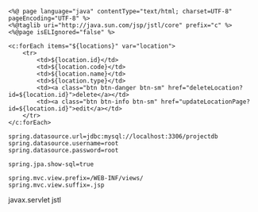 ```
<%@ page language="java" contentType="text/html; charset=UTF-8" pageEncoding="UTF-8" %>
<%@taglib uri="http://java.sun.com/jsp/jstl/core" prefix="c" %>
<%@page isELIgnored="false" %>
```


```
<c:forEach items="${locations}" var="location">
    <tr>
        <td>${location.id}</td>
        <td>${location.code}</td>
        <td>${location.name}</td>
        <td>${location.type}</td>
        <td><a class="btn btn-danger btn-sm" href="deleteLocation?id=${location.id}">delete</a></td>
        <td><a class="btn btn-info btn-sm" href="updateLocationPage?id=${location.id}">edit</a></td>
    </tr>
</c:forEach>
```


```
spring.datasource.url=jdbc:mysql://localhost:3306/projectdb
spring.datasource.username=root
spring.datasource.password=root

spring.jpa.show-sql=true

spring.mvc.view.prefix=/WEB-INF/views/
spring.mvc.view.suffix=.jsp
```


 <dependency>
            <groupId>javax.servlet</groupId>
            <artifactId>jstl</artifactId>
        </dependency>



